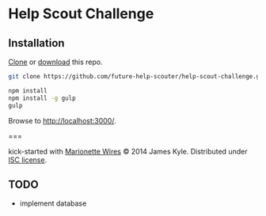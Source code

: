 Help Scout Challenge
====================

## Installation

[Clone](http://git-scm.com/docs/git-clone) or [download](https://github.com/future-help-scouter/help-scout-challenge/archive/master.zip) this repo.

```sh
git clone https://github.com/future-help-scouter/help-scout-challenge.git && cd help-scout-challenge
```

```sh
npm install
npm install -g gulp
gulp
```

Browse to [http://localhost:3000/](http://localhost:3000/).

===

kick-started with [Marionette Wires](https://github.com/thejameskyle/marionette-wires)
&copy; 2014 James Kyle. Distributed under [ISC license](LICENSE.md).


## TODO

* implement database

